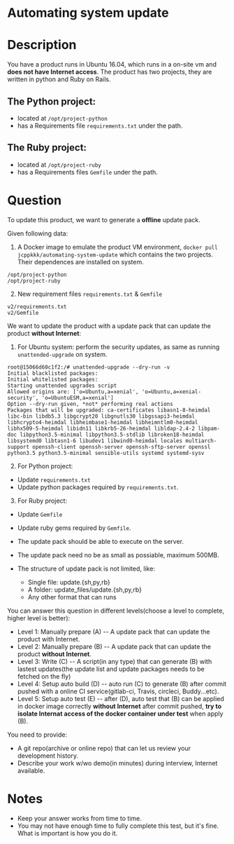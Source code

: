 Automating system update
===
# Description
You have a product runs in Ubuntu 16.04, which runs in a on-site vm and **does not have Internet access**. The product has two projects, they are written in python and Ruby on Rails.

## The Python project:
  - located at `/opt/project-python`
  - has a Requirements file `requirements.txt` under the path.

## The Ruby project:
- located at `/opt/project-ruby`
- has a Requirements files `Gemfile` under the path.

# Question
To update this product, we want to generate a **offline** update pack.

Given following data:
1. A Docker image to emulate the product VM environment, `docker pull jcppkkk/automating-system-update`
  which contains the two projects. Their dependences are installed on system.
  ~~~
  /opt/project-python
  /opt/project-ruby
  ~~~

2. New requirement files `requirements.txt` & `Gemfile`
  ~~~
  v2/requirements.txt
  v2/Gemfile
  ~~~

We want to update the product with a update pack that can update the product **without Internet**:
1. For Ubuntu system: perform the security updates, as same as running `unattended-upgrade` on system.
  ~~~
  root@15066d60c1f2:/# unattended-upgrade --dry-run -v
  Initial blacklisted packages: 
  Initial whitelisted packages: 
  Starting unattended upgrades script
  Allowed origins are: ['o=Ubuntu,a=xenial', 'o=Ubuntu,a=xenial-security', 'o=UbuntuESM,a=xenial']
  Option --dry-run given, *not* performing real actions
  Packages that will be upgraded: ca-certificates libasn1-8-heimdal libc-bin libdb5.3 libgcrypt20 libgnutls30 libgssapi3-heimdal libhcrypto4-heimdal libheimbase1-heimdal libheimntlm0-heimdal libhx509-5-heimdal libidn11 libkrb5-26-heimdal libldap-2.4-2 libpam-doc libpython3.5-minimal libpython3.5-stdlib libroken18-heimdal libsystemd0 libtasn1-6 libudev1 libwind0-heimdal locales multiarch-support openssh-client openssh-server openssh-sftp-server openssl python3.5 python3.5-minimal sensible-utils systemd systemd-sysv
  ~~~

2. For Python project:
  - Update `requirements.txt`
  - Update python packages required by `requirements.txt`.

3. For Ruby project:
  - Update `Gemfile`
  - Update ruby gems required by `Gemfile`.

- The update pack should be able to execute on the server.
- The update pack need no be as small as possiable, maximum 500MB.
- The structure of update pack is not limited, like:
  - Single file: update.{sh,py,rb}
  - A folder: update_files/update.{sh,py,rb}
  - Any other format that can runs

You can answer this question in different levels(choose a level to complete, higher level is better):
- Level 1: Manually prepare (A) -- A update pack that can update the product with Internet.
- Level 2: Manually prepare (B) -- A update pack that can update the product **without Internet**.
- Level 3: Write (C) -- A script(in any type) that can generate (B) with lastest updates(the update list and update packages needs to be fetched on the fly)
- Level 4: Setup auto build (D) -- auto run (C) to generate (B) after commit pushed with a online CI service(gitlab-ci, Travis, circleci, Buddy...etc).
- Level 5: Setup auto test (E) -- after (D), auto test that (B) can be applied in docker image correctly **without Internet** after commit pushed, **try to isolate Internat access of the docker container under test** when apply (B).

You need to provide:
- A git repo(archive or online repo) that can let us review your development history.
- Describe your work w/wo demo(in minutes) during interview, Internet available.

# Notes
- Keep your answer works from time to time.
- You may not have enough time to fully complete this test, but it's fine. What is important is how you do it.
